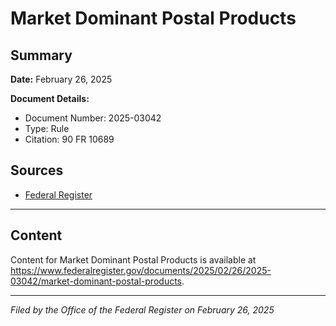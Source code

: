 # Market Dominant Postal Products

## Summary

**Date:** February 26, 2025

**Document Details:**
- Document Number: 2025-03042
- Type: Rule
- Citation: 90 FR 10689

## Sources
- [Federal Register](https://www.federalregister.gov/documents/2025/02/26/2025-03042/market-dominant-postal-products)

---

## Content

Content for Market Dominant Postal Products is available at https://www.federalregister.gov/documents/2025/02/26/2025-03042/market-dominant-postal-products.

---

*Filed by the Office of the Federal Register on February 26, 2025*
